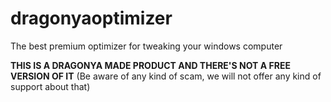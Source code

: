 # dragonyaoptimizer
The best premium optimizer for tweaking your windows computer

**THIS IS A DRAGONYA MADE PRODUCT AND THERE'S NOT A FREE VERSION OF IT**
(Be aware of any kind of scam, we will not offer any kind of support about that) 
